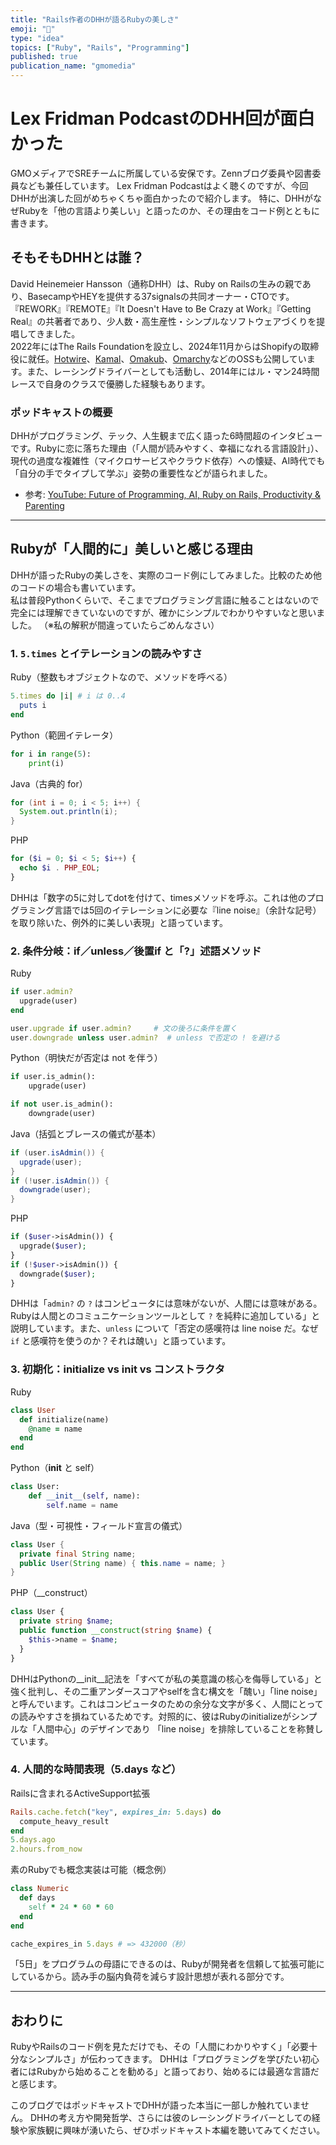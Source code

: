```yaml
---
title: "Rails作者のDHHが語るRubyの美しさ"
emoji: "💎"
type: "idea"
topics: ["Ruby", "Rails", "Programming"]
published: true
publication_name: "gmomedia"
---
```


# Lex Fridman PodcastのDHH回が面白かった

GMOメディアでSREチームに所属している安保です。Zennブログ委員や図書委員なども兼任しています。
Lex Fridman Podcastはよく聴くのですが、今回DHHが出演した回がめちゃくちゃ面白かったので紹介します。
特に、DHHがなぜRubyを「他の言語より美しい」と語ったのか、その理由をコード例とともに書きます。

## そもそもDHHとは誰？

David Heinemeier Hansson（通称DHH）は、Ruby on Railsの生みの親であり、BasecampやHEYを提供する37signalsの共同オーナー・CTOです。『REWORK』『REMOTE』『It Doesn't Have to Be Crazy at Work』『Getting Real』の共著者であり、少人数・高生産性・シンプルなソフトウェアづくりを提唱してきました。  
2022年にはThe Rails Foundationを設立し、2024年11月からはShopifyの取締役に就任。[Hotwire](https://hotwired.dev/)、[Kamal](https://kamal-deploy.org/)、[Omakub](https://omakub.org/)、[Omarchy](https://omarchy.org/)などのOSSも公開しています。また、レーシングドライバーとしても活動し、2014年にはル・マン24時間レースで自身のクラスで優勝した経験もあります。

### ポッドキャストの概要

DHHがプログラミング、テック、人生観まで広く語った6時間超のインタビューです。Rubyに恋に落ちた理由（「人間が読みやすく、幸福になれる言語設計」）、現代の過度な複雑性（マイクロサービスやクラウド依存）への懐疑、AI時代でも「自分の手でタイプして学ぶ」姿勢の重要性などが語られました。

- 参考: [YouTube: Future of Programming, AI, Ruby on Rails, Productivity & Parenting](https://youtu.be/vagyIcmIGOQ?list=TLGGBhloLLCM-vswOTA4MjAyNQ)

---

## Rubyが「人間的に」美しいと感じる理由

DHHが語ったRubyの美しさを、実際のコード例にしてみました。比較のため他のコードの場合も書いています。  
私は普段Pythonくらいで、そこまでプログラミング言語に触ることはないので完全には理解できていないのですが、確かにシンプルでわかりやすいなと思いました。
（※私の解釈が間違っていたらごめんなさい）

### 1. `5.times` とイテレーションの読みやすさ

Ruby（整数もオブジェクトなので、メソッドを呼べる）

```ruby
5.times do |i| # i は 0..4
  puts i
end
```

Python（範囲イテレータ）

```python
for i in range(5):
    print(i)
```

Java（古典的 for）

```java
for (int i = 0; i < 5; i++) {
  System.out.println(i);
}
```

PHP

```php
for ($i = 0; $i < 5; $i++) {
  echo $i . PHP_EOL;
}
```

DHHは「数字の5に対してdotを付けて、timesメソッドを呼ぶ。これは他のプログラミング言語では5回のイテレーションに必要な『line noise』（余計な記号）を取り除いた、例外的に美しい表現」と語っています。

### 2. 条件分岐：if／unless／後置if と「?」述語メソッド

Ruby

```ruby
if user.admin?
  upgrade(user)
end

user.upgrade if user.admin?     # 文の後ろに条件を置く
user.downgrade unless user.admin?  # unless で否定の ! を避ける
```

Python（明快だが否定は not を伴う）

```python
if user.is_admin():
    upgrade(user)

if not user.is_admin():
    downgrade(user)
```

Java（括弧とブレースの儀式が基本）

```java
if (user.isAdmin()) {
  upgrade(user);
}
if (!user.isAdmin()) {
  downgrade(user);
}
```

PHP

```php
if ($user->isAdmin()) {
  upgrade($user);
}
if (!$user->isAdmin()) {
  downgrade($user);
}
```

DHHは「`admin?` の `?` はコンピュータには意味がないが、人間には意味がある。Rubyは人間とのコミュニケーションツールとして `?` を純粋に追加している」と説明しています。また、`unless` について「否定の感嘆符は line noise だ。なぜ `if` と感嘆符を使うのか？それは醜い」と語っています。

### 3. 初期化：initialize vs __init__ vs コンストラクタ

Ruby

```ruby
class User
  def initialize(name)
    @name = name
  end
end
```

Python（__init__ と self）

```python
class User:
    def __init__(self, name):
        self.name = name
```

Java（型・可視性・フィールド宣言の儀式）

```java
class User {
  private final String name;
  public User(String name) { this.name = name; }
}
```

PHP（__construct）

```php
class User {
  private string $name;
  public function __construct(string $name) {
    $this->name = $name;
  }
}
```

DHHはPythonの__init__記法を「すべてが私の美意識の核心を侮辱している」と強く批判し、その二重アンダースコアやselfを含む構文を「醜い」「line noise」と呼んでいます。これはコンピュータのための余分な文字が多く、人間にとっての読みやすさを損ねているためです。対照的に、彼はRubyのinitializeがシンプルな「人間中心」のデザインであり 「line noise」を排除していることを称賛しています。

### 4. 人間的な時間表現（5.days など）

Railsに含まれるActiveSupport拡張

```ruby
Rails.cache.fetch("key", expires_in: 5.days) do
  compute_heavy_result
end
5.days.ago
2.hours.from_now
```

素のRubyでも概念実装は可能（概念例）

```ruby
class Numeric
  def days
    self * 24 * 60 * 60
  end
end

cache_expires_in 5.days # => 432000（秒）
```

「5日」をプログラムの母語にできるのは、Rubyが開発者を信頼して拡張可能にしているから。読み手の脳内負荷を減らす設計思想が表れる部分です。

---

## おわりに

RubyやRailsのコード例を見ただけでも、その「人間にわかりやすく」「必要十分なシンプルさ」が伝わってきます。
DHHは「プログラミングを学びたい初心者にはRubyから始めることを勧める」と語っており、始めるには最適な言語だと感じます。

このブログではポッドキャストでDHHが語った本当に一部しか触れていません。
DHHの考え方や開発哲学、さらには彼のレーシングドライバーとしての経験や家族観に興味が湧いたら、ぜひポッドキャスト本編を聴いてみてください。